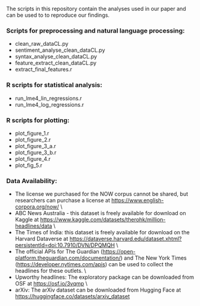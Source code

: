The scripts in this repository contain the analyses used in our paper and can be used to to reproduce our findings.


### Scripts for preprocessing and natural language processing:  
- clean_raw_dataCL.py
- sentiment_analyse_clean_dataCL.py
- syntax_analyse_clean_dataCL.py
- feature_extract_clean_dataCL.py
- extract_final_features.r


### R scripts for statistical analysis: 
- run_lme4_lin_regressions.r
- run_lme4_log_regressions.r


### R scripts for plotting: 
- plot_figure_1.r
- plot_figure_2.r
- plot_figure_3_a.r
- plot_figure_3_b.r
- plot_figure_4.r
- plot_fig_5.r


### Data Availability:

- The license we purchased for the NOW corpus cannot be shared, but researchers can purchase a license at https://www.english-corpora.org/now/ \
- ABC News Australia - this dataset is freely available for download on Kaggle at https://www.kaggle.com/datasets/therohk/million-headlines/data \
- The Times of India: this dataset is freely available for download on the Harvard Dataverse at https://dataverse.harvard.edu/dataset.xhtml?persistentId=doi:10.7910/DVN/DPQMQH \
- The official APIs for The Guardian (https://open-platform.theguardian.com/documentation/) and The New York Times (https://developer.nytimes.com/apis) can be used to collect the headlines for these outlets. \
- Upworthy headlines: The exploratory package can be downloaded from OSF at https://osf.io/3vqmp  \
- arXiv: The arXiv dataset can be downloaded from Hugging Face at https://huggingface.co/datasets/arxiv_dataset
